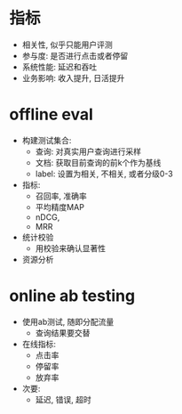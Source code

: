 # 指标
- 相关性, 似乎只能用户评测
- 参与度: 是否进行点击或者停留
- 系统性能: 延迟和吞吐
- 业务影响: 收入提升, 日活提升

# offline eval
- 构建测试集合:
	- 查询: 对真实用户查询进行采样
	- 文档: 获取目前查询的前k个作为基线
	- label: 设置为相关, 不相关, 或者分级0-3
- 指标:
	- 召回率, 准确率
	- 平均精度MAP
	- nDCG,
	- MRR
- 统计校验
	- 用校验来确认显著性
- 资源分析
# online ab testing
- 使用ab测试, 随即分配流量
	- 查询结果要交替
- 在线指标: 
	- 点击率
	- 停留率
	- 放弃率
- 次要: 
	- 延迟, 错误, 超时